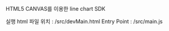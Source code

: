 
<p>
	HTML5 CANVAS를 이용한 line chart SDK
</p>
<p>
	실행 html 파일 위치 : /src/devMain.html
	Entry Point : /src/main.js
</p>




